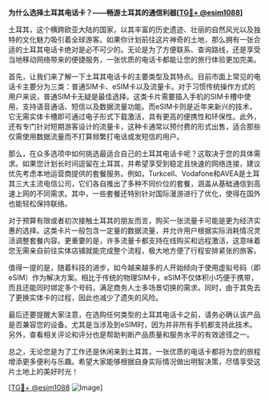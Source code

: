 **为什么选择土耳其电话卡？——畅游土耳其的通信利器[[TG💪+ @esim1088](https://t.me/s/esim1088)]**

土耳其，这个横跨欧亚大陆的国家，以其丰富的历史遗迹、壮丽的自然风光以及独特的文化魅力吸引着全球游客。如果你计划前往这片神奇的土地，那么拥有一张合适的土耳其电话卡绝对是必不可少的。无论是为了方便联系、查询路线，还是享受当地移动网络带来的便捷服务，一张优质的电话卡都能让您的旅行体验更加完美。

首先，让我们来了解一下土耳其电话卡的主要类型及其特点。目前市面上常见的电话卡主要分为三类：普通SIM卡、eSIM卡以及流量卡。对于习惯传统操作方式的用户来说，普通SIM卡无疑是最佳选择。这类卡片需要插入手机的SIM卡槽中使用，支持语音通话、短信以及数据流量功能。而eSIM卡则是近年来新兴的技术，它无需实体卡槽即可通过电子形式下载激活，具有更高的便携性和环保性。此外，还有专门针对短期游客设计的流量卡，这种卡通常以预付费的形式出售，适合那些仅需使用数据流量而不打算频繁打电话或发短信的用户。

那么，在众多选项中如何挑选最适合自己的土耳其电话卡呢？这取决于您的具体需求。如果您计划长时间逗留在土耳其，并希望享受到稳定且快速的网络连接，建议优先考虑本地运营商提供的套餐服务。例如，Turkcell、Vodafone和AVEA是土耳其三大主流电信公司，它们各自推出了多种不同价位的套餐，涵盖从基础通信到高速上网的不同需求。其中，一些套餐还特别针对国际漫游进行了优化，使得在国外也能轻松保持联络。

对于预算有限或者初次接触土耳其的朋友而言，购买一张流量卡可能是更为经济实惠的选择。这类卡片一般包含一定量的数据流量，并允许用户根据实际消耗情况灵活调整套餐内容。更重要的是，许多流量卡都支持在线购买和远程激活，这意味着您无需亲自前往实体店铺就能完成整个流程，极大地方便了行程安排紧张的旅客。

值得一提的是，随着科技的进步，如今越来越多的人开始倾向于使用虚拟号码（即eSIM）作为解决方案。相比于传统的物理SIM卡，eSIM不仅体积小巧便于携带，而且还能同时绑定多个号码，满足商务人士多场景切换的需求。同时，由于其免去了更换实体卡的过程，因此也减少了遗失的风险。

最后还要提醒大家注意，在选购任何类型的土耳其电话卡之前，请务必确认该产品是否兼容您的设备。尤其是当涉及到eSIM时，因为并非所有手机都支持此技术。另外，查看相关评论和评分也是帮助判断产品质量和服务水平的有效途径之一。

总之，无论您是为了工作还是休闲来到土耳其，一张优质的电话卡都将为您的旅程增添更多便利与乐趣。希望大家能够根据自身实际情况做出明智决策，尽情享受这片土地上的美好时光！

[[TG💪+ @esim1088](https://t.me/s/esim1088) ![Image](https://i.postimg.cc/4NQfJmqS/Snipaste-2025-05-13-00-14-12.png)]